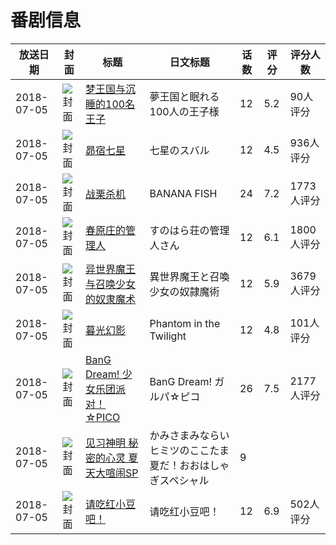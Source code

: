 # 番剧信息

|放送日期|封面|标题|日文标题|话数|评分|评分人数|
|---|---|---|---|---|---|---|
|2018-07-05|![封面](https://lain.bgm.tv/pic/cover/c/c3/27/191323_hLsyp.jpg)|[梦王国与沉睡的100名王子](https://bangumi.tv/subject/191323)|夢王国と眠れる100人の王子様|12|5.2|90人评分|
|2018-07-05|![封面](https://lain.bgm.tv/pic/cover/c/42/ad/225843_u3LRB.jpg)|[昴宿七星](https://bangumi.tv/subject/225843)|七星のスバル|12|4.5|936人评分|
|2018-07-05|![封面](https://lain.bgm.tv/pic/cover/c/8b/7f/228350_d9VaU.jpg)|[战栗杀机](https://bangumi.tv/subject/228350)|BANANA FISH|24|7.2|1773人评分|
|2018-07-05|![封面](https://lain.bgm.tv/pic/cover/c/91/41/230110_5tFWD.jpg)|[春原庄的管理人](https://bangumi.tv/subject/230110)|すのはら荘の管理人さん|12|6.1|1800人评分|
|2018-07-05|![封面](https://lain.bgm.tv/pic/cover/c/53/20/236224_OcW1t.jpg)|[异世界魔王与召唤少女的奴隶魔术](https://bangumi.tv/subject/236224)|異世界魔王と召喚少女の奴隷魔術|12|5.9|3679人评分|
|2018-07-05|![封面](https://lain.bgm.tv/pic/cover/c/7f/ce/241264_6zkUK.jpg)|[暮光幻影](https://bangumi.tv/subject/241264)|Phantom in the Twilight|12|4.8|101人评分|
|2018-07-05|![封面](https://lain.bgm.tv/pic/cover/c/08/fd/246431_2Ya25.jpg)|[BanG Dream! 少女乐团派对！☆PICO](https://bangumi.tv/subject/246431)|BanG Dream! ガルパ☆ピコ|26|7.5|2177人评分|
|2018-07-05|![封面](https://lain.bgm.tv/pic/cover/c/4f/9b/250558_MBUI1.jpg)|[见习神明 秘密的心灵 夏天大喧闹SP](https://bangumi.tv/subject/250558)|かみさまみならい ヒミツのここたま 夏だ！おおはしゃぎスペシャル|9|||
|2018-07-05|![封面](https://lain.bgm.tv/pic/cover/c/59/dc/253693_Z5hSk.jpg)|[请吃红小豆吧！](https://bangumi.tv/subject/253693)|请吃红小豆吧！|12|6.9|502人评分|
